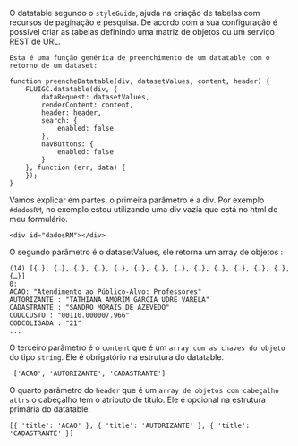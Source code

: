 O datatable segundo o `styleGuide`, ajuda na criação de tabelas com recursos de paginação e pesquisa. De acordo com a sua configuração é possível criar as tabelas definindo uma matriz de objetos ou um serviço REST de URL.
```
Esta é uma função genérica de preenchimento de um datatable com o retorno de um dataset:

function preencheDatatable(div, datasetValues, content, header) {
    FLUIGC.datatable(div, {
        dataRequest: datasetValues,
        renderContent: content,
        header: header,
        search: {
            enabled: false
        },
        navButtons: {
            enabled: false
        }
    }, function (err, data) {
    });
}
```
Vamos explicar em partes, o primeira parâmetro é a div. Por exemplo `#dadosRM`, no exemplo estou utilizando uma div vazia que está no html do meu formulário.
```
<div id="dadosRM"></div>
```
O segundo parâmetro é o datasetValues, ele retorna um array de objetos :
```
(14) [{…}, {…}, {…}, {…}, {…}, {…}, {…}, {…}, {…}, {…}, {…}, {…}, {…}, {…}]
0: 
ACAO: "Atendimento ao Público-Alvo: Professores"
AUTORIZANTE : "TATHIANA AMORIM GARCIA UDRE VARELA"
CADASTRANTE : "SANDRO MORAIS DE AZEVEDO"
CODCCUSTO : "00110.000007.966"
CODCOLIGADA : "21"
...
```
O terceiro parâmetro é o `content` que é um `array com as chaves do objeto` do tipo `string`. Ele é obrigatório na estrutura do datatable.
```
 ['ACAO', 'AUTORIZANTE', 'CADASTRANTE']
```
O quarto parâmetro do `header` que é um `array de objetos com cabeçalho attrs` o cabeçalho tem o atributo de título. Ele é opcional na estrutura primária do datatable.
```
[{ 'title': 'ACAO' }, { 'title': 'AUTORIZANTE' }, { 'title': 'CADASTRANTE' }]
```

